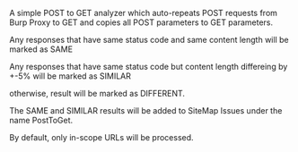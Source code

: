 A simple POST to GET analyzer which auto-repeats POST requests from Burp Proxy to GET and copies all POST parameters to GET parameters.

Any responses that have same status code and same content length will be marked as SAME 

Any responses that have same status code but content length differeing by +-5% will be marked as SIMILAR

otherwise, result will be marked as DIFFERENT.

The SAME and SIMILAR results will be added to SiteMap Issues under the name PostToGet.

By default, only in-scope URLs will be processed.
